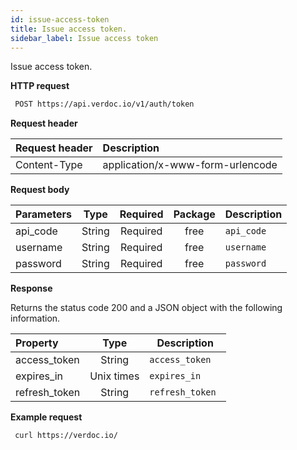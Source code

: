 ```yaml
---
id: issue-access-token
title: Issue access token.
sidebar_label: Issue access token
---
```


  Issue access token.

**HTTP request**

 ```bash 
  POST https://api.verdoc.io/v1/auth/token
 ```

**Request header**

| Request header | Description                      |
| :------------- | :------------------------------- |
| Content-Type   | application/x-www-form-urlencode |

**Request body**

| Parameters |  Type  | Required | Package | Description    |
| :--------- | :----: | :------: | :-----: | -------------- |
| api_code   | String | Required |  free   | ```api_code``` |
| username   | String | Required |  free   | ```username``` |
| password   | String | Required |  free   | ```password``` |

**Response**

Returns the status code 200 and a JSON object with the following information.

| Property      |    Type    | Description          |
| :------------ | :--------: | -------------------- |
| access_token  |   String   | ```access_token ```  |
| expires_in    | Unix times | ```expires_in ```    |
| refresh_token |   String   | ```refresh_token ``` |

**Example request**

  ~~~bash
   curl https://verdoc.io/
  ~~~